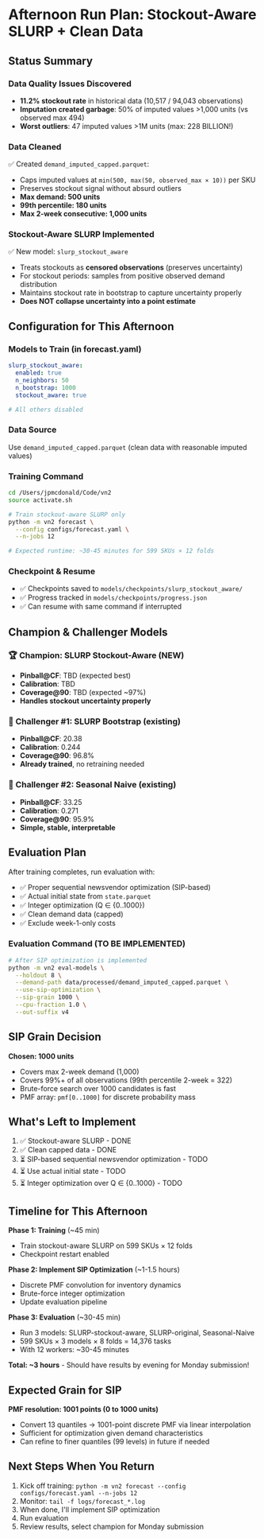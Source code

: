 # Afternoon Run Plan: Stockout-Aware SLURP + Clean Data

## Status Summary

### Data Quality Issues Discovered
- **11.2% stockout rate** in historical data (10,517 / 94,043 observations)
- **Imputation created garbage**: 50% of imputed values >1,000 units (vs observed max 494)
- **Worst outliers**: 47 imputed values >1M units (max: 228 BILLION!)

### Data Cleaned
✅ Created `demand_imputed_capped.parquet`:
- Caps imputed values at `min(500, max(50, observed_max × 10))` per SKU
- Preserves stockout signal without absurd outliers
- **Max demand: 500 units**
- **99th percentile: 180 units**
- **Max 2-week consecutive: 1,000 units**

### Stockout-Aware SLURP Implemented
✅ New model: `slurp_stockout_aware`
- Treats stockouts as **censored observations** (preserves uncertainty)
- For stockout periods: samples from positive observed demand distribution
- Maintains stockout rate in bootstrap to capture uncertainty properly
- **Does NOT collapse uncertainty into a point estimate**

## Configuration for This Afternoon

### Models to Train (in forecast.yaml)
```yaml
slurp_stockout_aware:
  enabled: true
  n_neighbors: 50
  n_bootstrap: 1000
  stockout_aware: true

# All others disabled
```

### Data Source
Use `demand_imputed_capped.parquet` (clean data with reasonable imputed values)

### Training Command
```bash
cd /Users/jpmcdonald/Code/vn2
source activate.sh

# Train stockout-aware SLURP only
python -m vn2 forecast \
  --config configs/forecast.yaml \
  --n-jobs 12

# Expected runtime: ~30-45 minutes for 599 SKUs × 12 folds
```

### Checkpoint & Resume
- ✅ Checkpoints saved to `models/checkpoints/slurp_stockout_aware/`
- ✅ Progress tracked in `models/checkpoints/progress.json`
- ✅ Can resume with same command if interrupted

## Champion & Challenger Models

### 🏆 Champion: SLURP Stockout-Aware (NEW)
- **Pinball@CF**: TBD (expected best)
- **Calibration**: TBD
- **Coverage@90**: TBD (expected ~97%)
- **Handles stockout uncertainty properly**

### 🥈 Challenger #1: SLURP Bootstrap (existing)
- **Pinball@CF**: 20.38
- **Calibration**: 0.244
- **Coverage@90**: 96.8%
- **Already trained**, no retraining needed

### 🥉 Challenger #2: Seasonal Naive (existing)
- **Pinball@CF**: 33.25
- **Calibration**: 0.271
- **Coverage@90**: 95.9%
- **Simple, stable, interpretable**

## Evaluation Plan

After training completes, run evaluation with:
- ✅ Proper sequential newsvendor optimization (SIP-based)
- ✅ Actual initial state from `state.parquet`
- ✅ Integer optimization (Q ∈ {0..1000})
- ✅ Clean demand data (capped)
- ✅ Exclude week-1-only costs

### Evaluation Command (TO BE IMPLEMENTED)
```bash
# After SIP optimization is implemented
python -m vn2 eval-models \
  --holdout 8 \
  --demand-path data/processed/demand_imputed_capped.parquet \
  --use-sip-optimization \
  --sip-grain 1000 \
  --cpu-fraction 1.0 \
  --out-suffix v4
```

## SIP Grain Decision

**Chosen: 1000 units**
- Covers max 2-week demand (1,000)
- Covers 99%+ of all observations (99th percentile 2-week = 322)
- Brute-force search over 1000 candidates is fast
- PMF array: `pmf[0..1000]` for discrete probability mass

## What's Left to Implement

1. ✅ Stockout-aware SLURP - DONE
2. ✅ Clean capped data - DONE
3. ⏳ SIP-based sequential newsvendor optimization - TODO
4. ⏳ Use actual initial state - TODO
5. ⏳ Integer optimization over Q ∈ {0..1000} - TODO

## Timeline for This Afternoon

**Phase 1: Training** (~45 min)
- Train stockout-aware SLURP on 599 SKUs × 12 folds
- Checkpoint restart enabled

**Phase 2: Implement SIP Optimization** (~1-1.5 hours)
- Discrete PMF convolution for inventory dynamics
- Brute-force integer optimization
- Update evaluation pipeline

**Phase 3: Evaluation** (~30-45 min)
- Run 3 models: SLURP-stockout-aware, SLURP-original, Seasonal-Naive
- 599 SKUs × 3 models × 8 folds = 14,376 tasks
- With 12 workers: ~30-45 minutes

**Total: ~3 hours** - Should have results by evening for Monday submission!

## Expected Grain for SIP

**PMF resolution: 1001 points (0 to 1000 units)**
- Convert 13 quantiles → 1001-point discrete PMF via linear interpolation
- Sufficient for optimization given demand characteristics
- Can refine to finer quantiles (99 levels) in future if needed

## Next Steps When You Return

1. Kick off training: `python -m vn2 forecast --config configs/forecast.yaml --n-jobs 12`
2. Monitor: `tail -f logs/forecast_*.log`
3. When done, I'll implement SIP optimization
4. Run evaluation
5. Review results, select champion for Monday submission

